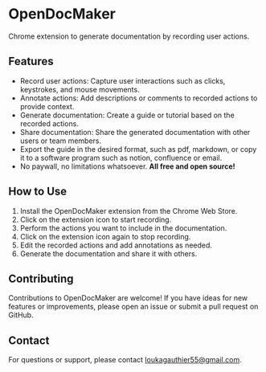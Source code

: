 # OpenDocMaker
Chrome extension to generate documentation by recording user actions.

## Features
- Record user actions: Capture user interactions such as clicks, keystrokes, and mouse movements.
- Annotate actions: Add descriptions or comments to recorded actions to provide context.
- Generate documentation: Create a guide or tutorial based on the recorded actions.
- Share documentation: Share the generated documentation with other users or team members.
- Export the guide in the desired format, such as pdf, markdown, or copy it to a software program such as notion, confluence or email.
- No paywall, no limitations whatsoever. **All free and open source!**

## How to Use
1. Install the OpenDocMaker extension from the Chrome Web Store.
2. Click on the extension icon to start recording.
3. Perform the actions you want to include in the documentation.
4. Click on the extension icon again to stop recording.
5. Edit the recorded actions and add annotations as needed.
6. Generate the documentation and share it with others.

## Contributing
Contributions to OpenDocMaker are welcome! If you have ideas for new features or improvements, please open an issue or submit a pull request on GitHub.

## Contact
For questions or support, please contact [loukagauthier55@gmail.com](mailto:loukagauthier55@gmail.comm).